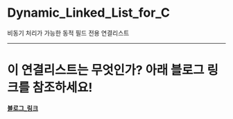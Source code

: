 # Dynamic_Linked_List_for_C
비동기 처리가 가능한 동적 필드 전용 연결리스트

---

# 이 연결리스트는 무엇인가? 아래 블로그 링크를 참조하세요!

**[블로그_링크](https://blog.naver.com/lastime1650/223517385494)**
